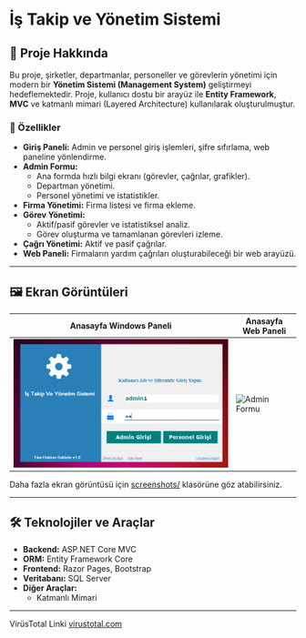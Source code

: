 # İş Takip ve Yönetim Sistemi

## 📖 Proje Hakkında

Bu proje, şirketler, departmanlar, personeller ve görevlerin yönetimi için modern bir **Yönetim Sistemi (Management System)** geliştirmeyi hedeflemektedir. Proje, kullanıcı dostu bir arayüz ile **Entity Framework**, **MVC** ve katmanlı mimari (Layered Architecture) kullanılarak oluşturulmuştur.

### 🚀 Özellikler
- **Giriş Paneli:** Admin ve personel giriş işlemleri, şifre sıfırlama, web paneline yönlendirme.
- **Admin Formu:**
  - Ana formda hızlı bilgi ekranı (görevler, çağrılar, grafikler).
  - Departman yönetimi.
  - Personel yönetimi ve istatistikler.
- **Firma Yönetimi:** Firma listesi ve firma ekleme.
- **Görev Yönetimi:**
  - Aktif/pasif görevler ve istatistiksel analiz.
  - Görev oluşturma ve tamamlanan görevleri izleme.
- **Çağrı Yönetimi:** Aktif ve pasif çağrılar.
- **Web Paneli:** Firmaların yardım çağrıları oluşturabileceği bir web arayüzü.

---

## 🖼️ Ekran Görüntüleri
| Anasayfa Windows Paneli                          | Anasayfa Web Paneli                         |
|--------------------------------------------------|---------------------------------------------|
| ![Giriş Paneli](photo1.png) | ![Admin Formu](screenshots/photo2/png) |

Daha fazla ekran görüntüsü için [screenshots/](screenshots/) klasörüne göz atabilirsiniz.

---

## 🛠️ Teknolojiler ve Araçlar
- **Backend:** ASP.NET Core MVC
- **ORM:** Entity Framework Core
- **Frontend:** Razor Pages, Bootstrap
- **Veritabanı:** SQL Server
- **Diğer Araçlar:** 
  - Katmanlı Mimari
  

---

VirüsTotal Linki [virustotal.com](https://www.virustotal.com/gui/file/10806c67849892608bb12a3b5cfbf7b6218424486682c0ba9fd42d7926a25ff0)
